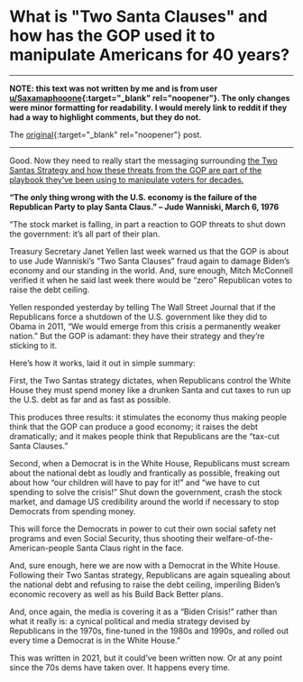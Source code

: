 # What is "Two Santa Clauses" and how has the GOP used it to manipulate Americans for 40 years?

-------------------------------------------------------------------------------

**NOTE: this text was not written by me and is from user
[u/Saxamaphooone](https://www.reddit.com/user/Saxamaphooone){:target="_blank"
rel="noopener"}. The only changes were minor formatting for
readability.  I would merely link to reddit if they had a way to
highlight comments, but they do not.**

The
[original](https://www.reddit.com/r/politics/comments/10dpsbi/democrats_respond_to_gop_calls_for_debt_ceiling/j4mwmef/){:target="_blank" rel="noopener"} post.

-------------------------------------------------------------------------------

Good. Now they need to really start the messaging surrounding [the Two Santas Strategy and how these threats from the GOP are part of the playbook they’ve been using to manipulate voters for decades.](https://www.milwaukeeindependent.com/thom-hartmann/two-santas-strategy-gop-used-economic-scam-manipulate-americans-40-years/)

**“The only thing wrong with the U.S. economy is the failure of the Republican Party to play Santa Claus.” – Jude Wanniski, March 6, 1976**

“The stock market is falling, in part a reaction to GOP threats to shut down the government: it’s all part of their plan.

Treasury Secretary Janet Yellen last week warned us that the GOP is about to use Jude Wanniski’s “Two Santa Clauses” fraud again to damage Biden’s economy and our standing in the world. And, sure enough, Mitch McConnell verified it when he said last week there would be “zero” Republican votes to raise the debt ceiling.

Yellen responded yesterday by telling The Wall Street Journal that if the Republicans force a shutdown of the U.S. government like they did to Obama in 2011, “We would emerge from this crisis a permanently weaker nation.” But the GOP is adamant: they have their strategy and they’re sticking to it.

Here’s how it works, laid it out in simple summary:

First, the Two Santas strategy dictates, when Republicans control the White House they must spend money like a drunken Santa and cut taxes to run up the U.S. debt as far and as fast as possible.

This produces three results: it stimulates the economy thus making people think that the GOP can produce a good economy; it raises the debt dramatically; and it makes people think that Republicans are the “tax-cut Santa Clauses.”

Second, when a Democrat is in the White House, Republicans must scream about the national debt as loudly and frantically as possible, freaking out about how “our children will have to pay for it!” and “we have to cut spending to solve the crisis!” Shut down the government, crash the stock market, and damage US credibility around the world if necessary to stop Democrats from spending money.

This will force the Democrats in power to cut their own social safety net programs and even Social Security, thus shooting their welfare-of-the-American-people Santa Claus right in the face.

And, sure enough, here we are now with a Democrat in the White House. Following their Two Santas strategy, Republicans are again squealing about the national debt and refusing to raise the debt ceiling, imperiling Biden’s economic recovery as well as his Build Back Better plans.

And, once again, the media is covering it as a “Biden Crisis!” rather than what it really is: a cynical political and media strategy devised by Republicans in the 1970s, fine-tuned in the 1980s and 1990s, and rolled out every time a Democrat is in the White House.”

This was written in 2021, but it could’ve been written now. Or at any point since the 70s dems have taken over. It happens every time.
